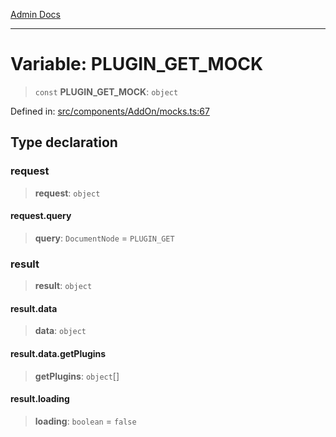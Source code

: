 [Admin Docs](/)

***

# Variable: PLUGIN\_GET\_MOCK

> `const` **PLUGIN\_GET\_MOCK**: `object`

Defined in: [src/components/AddOn/mocks.ts:67](https://github.com/PalisadoesFoundation/talawa-admin/blob/main/src/components/AddOn/mocks.ts#L67)

## Type declaration

### request

> **request**: `object`

#### request.query

> **query**: `DocumentNode` = `PLUGIN_GET`

### result

> **result**: `object`

#### result.data

> **data**: `object`

#### result.data.getPlugins

> **getPlugins**: `object`[]

#### result.loading

> **loading**: `boolean` = `false`
